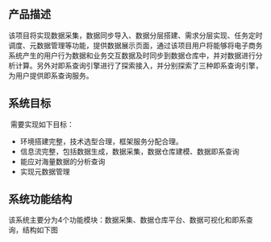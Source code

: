 ## 产品描述
​		该项目将实现数据采集，数据同步导入、数据分层搭建、需求分层实现、任务定时调度、元数据管理等功能，提供数据展示页面，通过该项目用户将能够将电子商务系统产生的用户行为数据和业务交互数据及时同步到数据仓库中，并对数据进行分析计算。另外对即系查询引擎进行了探索接入，并分别探索了三种即系查询引擎，为用户提供即系查询服务。



## 系统目标

​		 需要实现如下目标：

+ 环境搭建完整，技术选型合理，框架服务分配合理。
+ 信息流完整，包括数据生成，数据采集，数据仓库建模、数据即系查询
+ 能应对海量数据的分析查询
+ 实现元数据管理



## 系统功能结构

​		该系统主要分为4个功能模块：数据采集、数据仓库平台、数据可视化和即系查询，结构如下图

